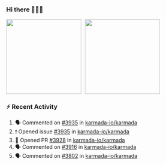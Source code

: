 ### Hi there 👋👋👋

<div style="display: flex; gap: 10px;">
  <img height="200px" src="https://github-readme-stats.vercel.app/api?username=Vacant2333&show_icons=true&theme=flag-india&count_private=true&hide_rank=true&include_all_commits=true">
  <img height="200px" src="https://github-readme-stats.vercel.app/api/top-langs/?username=Vacant2333&layout=donut">
</div>

### :zap: Recent Activity

<!--START_SECTION:activity-->
1. 🗣 Commented on [#3935](https://github.com/karmada-io/karmada/issues/3935#issuecomment-1676825993) in [karmada-io/karmada](https://github.com/karmada-io/karmada)
2. ❗ Opened issue [#3935](https://github.com/karmada-io/karmada/issues/3935) in [karmada-io/karmada](https://github.com/karmada-io/karmada)
3. 💪 Opened PR [#3928](https://github.com/karmada-io/karmada/pull/3928) in [karmada-io/karmada](https://github.com/karmada-io/karmada)
4. 🗣 Commented on [#3916](https://github.com/karmada-io/karmada/issues/3916#issuecomment-1671076047) in [karmada-io/karmada](https://github.com/karmada-io/karmada)
5. 🗣 Commented on [#3802](https://github.com/karmada-io/karmada/pull/3802#issuecomment-1669296660) in [karmada-io/karmada](https://github.com/karmada-io/karmada)
<!--END_SECTION:activity-->
